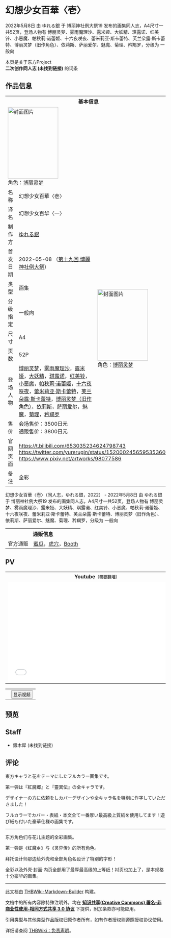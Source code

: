 # 幻想少女百華〈壱〉

<!-- source html: G:\repos\THBWiki-Markdown-Builder\THBWikiMarkdown\Temp\main\9\9f\ns0%3A%E5%B9%BB%E6%83%B3%E5%B0%91%E5%A5%B3%E7%99%BE%E8%8F%AF%E3%80%88%E5%A3%B1%E3%80%89.html -->

2022年5月8日 由 ゆれる銀 于 博丽神社例大祭19 发布的画集同人志，A4尺寸一共52页，登场人物有 博丽灵梦、雾雨魔理沙、露米娅、大妖精、琪露诺、红美铃、小恶魔、帕秋莉·诺蕾姬、十六夜咲夜、蕾米莉亚·斯卡蕾特、芙兰朵露·斯卡蕾特、博丽灵梦（旧作角色）、依莉斯、萨丽爱尔、魅魔、菊理、矜羯罗，分级为 一般向

本页是关于东方Project  
 **二次创作同人志 (未找到链接)** 的词条
## 作品信息

<table><tbody><tr><th colspan="3">基本信息</th></tr><tr><td class="cover-artwork-mobile" colspan="2"><a href="./文件-幻想少女百華〈壱〉封面.jpg.md" class="image" title="封面图片"><img alt="封面图片" src="https://upload.thwiki.cc/thumb/b/b9/%E5%B9%BB%E6%83%B3%E5%B0%91%E5%A5%B3%E7%99%BE%E8%8F%AF%E3%80%88%E5%A3%B1%E3%80%89%E5%B0%81%E9%9D%A2.jpg/158px-%E5%B9%BB%E6%83%B3%E5%B0%91%E5%A5%B3%E7%99%BE%E8%8F%AF%E3%80%88%E5%A3%B1%E3%80%89%E5%B0%81%E9%9D%A2.jpg" decoding="async" loading="lazy" width="158" height="224" srcset="https://upload.thwiki.cc/thumb/b/b9/%E5%B9%BB%E6%83%B3%E5%B0%91%E5%A5%B3%E7%99%BE%E8%8F%AF%E3%80%88%E5%A3%B1%E3%80%89%E5%B0%81%E9%9D%A2.jpg/237px-%E5%B9%BB%E6%83%B3%E5%B0%91%E5%A5%B3%E7%99%BE%E8%8F%AF%E3%80%88%E5%A3%B1%E3%80%89%E5%B0%81%E9%9D%A2.jpg 1.5x, https://upload.thwiki.cc/thumb/b/b9/%E5%B9%BB%E6%83%B3%E5%B0%91%E5%A5%B3%E7%99%BE%E8%8F%AF%E3%80%88%E5%A3%B1%E3%80%89%E5%B0%81%E9%9D%A2.jpg/317px-%E5%B9%BB%E6%83%B3%E5%B0%91%E5%A5%B3%E7%99%BE%E8%8F%AF%E3%80%88%E5%A3%B1%E3%80%89%E5%B0%81%E9%9D%A2.jpg 2x" data-file-width="1447" data-file-height="2047"></a><div class="cover-char">角色：<a href="./博丽灵梦.md" title="博丽灵梦">博丽灵梦</a></div></td>
</tr><tr><td class="label">名称</td><td colspan="2"> 幻想少女百華〈壱〉 </td></tr><tr><td class="label">译名</td><td colspan="2"> 幻想少女百华〈一〉 </td></tr><tr><td class="label">制作方</td><td><a href="./ゆれる銀.md" title="ゆれる銀">ゆれる銀</a></td><td class="cover-artwork" rowspan="8" style="min-width:224px;"><a href="./文件-幻想少女百華〈壱〉封面.jpg.md" class="image" title="封面图片"><img alt="封面图片" src="https://upload.thwiki.cc/thumb/b/b9/%E5%B9%BB%E6%83%B3%E5%B0%91%E5%A5%B3%E7%99%BE%E8%8F%AF%E3%80%88%E5%A3%B1%E3%80%89%E5%B0%81%E9%9D%A2.jpg/158px-%E5%B9%BB%E6%83%B3%E5%B0%91%E5%A5%B3%E7%99%BE%E8%8F%AF%E3%80%88%E5%A3%B1%E3%80%89%E5%B0%81%E9%9D%A2.jpg" decoding="async" loading="lazy" width="158" height="224" srcset="https://upload.thwiki.cc/thumb/b/b9/%E5%B9%BB%E6%83%B3%E5%B0%91%E5%A5%B3%E7%99%BE%E8%8F%AF%E3%80%88%E5%A3%B1%E3%80%89%E5%B0%81%E9%9D%A2.jpg/237px-%E5%B9%BB%E6%83%B3%E5%B0%91%E5%A5%B3%E7%99%BE%E8%8F%AF%E3%80%88%E5%A3%B1%E3%80%89%E5%B0%81%E9%9D%A2.jpg 1.5x, https://upload.thwiki.cc/thumb/b/b9/%E5%B9%BB%E6%83%B3%E5%B0%91%E5%A5%B3%E7%99%BE%E8%8F%AF%E3%80%88%E5%A3%B1%E3%80%89%E5%B0%81%E9%9D%A2.jpg/317px-%E5%B9%BB%E6%83%B3%E5%B0%91%E5%A5%B3%E7%99%BE%E8%8F%AF%E3%80%88%E5%A3%B1%E3%80%89%E5%B0%81%E9%9D%A2.jpg 2x" data-file-width="1447" data-file-height="2047"></a><div class="cover-char">角色：<a href="./博丽灵梦.md" title="博丽灵梦">博丽灵梦</a></div></td>
</tr><tr><td class="label">首发日期</td><td>2022-05-08&#160;（<a href="/展会作品列表?e=%E5%8D%9A%E4%B8%BD%E7%A5%9E%E7%A4%BE%E4%BE%8B%E5%A4%A7%E7%A5%AD%2319">第十九回 博麗神社例大祭</a>）</td></tr><tr><td class="label">类型</td><td>画集</td></tr><tr><td class="label">分级指定</td><td>一般向</td></tr><tr><td class="label">尺寸</td><td>A4</td></tr><tr><td class="label">页数</td><td>52P</td></tr><tr><td class="label">登场人物</td><td><a href="./博丽灵梦.md" title="博丽灵梦">博丽灵梦</a>，<a href="./雾雨魔理沙.md" title="雾雨魔理沙">雾雨魔理沙</a>，<a href="./露米娅.md" title="露米娅">露米娅</a>，<a href="./大妖精.md" title="大妖精">大妖精</a>，<a href="./琪露诺.md" title="琪露诺">琪露诺</a>，<a href="./红美铃.md" title="红美铃">红美铃</a>，<a href="./小恶魔.md" title="小恶魔">小恶魔</a>，<a href="./帕秋莉·诺蕾姬.md" title="帕秋莉·诺蕾姬">帕秋莉·诺蕾姬</a>，<a href="/%E5%8D%81%E5%85%AD%E5%A4%9C%E5%92%B2%E5%A4%9C" title="十六夜咲夜">十六夜咲夜</a>，<a href="./蕾米莉亚·斯卡蕾特.md" title="蕾米莉亚·斯卡蕾特">蕾米莉亚·斯卡蕾特</a>，<a href="./芙兰朵露·斯卡蕾特.md" title="芙兰朵露·斯卡蕾特">芙兰朵露·斯卡蕾特</a>，<a href="./博丽灵梦（旧作角色）.md" title="博丽灵梦（旧作角色）">博丽灵梦（旧作角色）</a>，<a href="./依莉斯.md" title="依莉斯">依莉斯</a>，<a href="./萨丽爱尔.md" title="萨丽爱尔">萨丽爱尔</a>，<a href="./魅魔.md" title="魅魔">魅魔</a>，<a href="./菊理.md" title="菊理">菊理</a>，<a href="./矜羯罗.md" title="矜羯罗">矜羯罗</a></td></tr><tr><td class="label">售价</td><td>会场售价：3500日元<br>通贩售价：3800日元</td></tr>
<tr><td class="label">官网页面</td><td colspan="2"><a rel="nofollow" class="external free" href="https://t.bilibili.com/653035234624798743">https://t.bilibili.com/653035234624798743</a><br><a rel="nofollow" class="external free" href="https://twitter.com/yurerugin/status/1520002456595353601">https://twitter.com/yurerugin/status/1520002456595353601</a><br><a rel="nofollow" class="external free" href="https://www.pixiv.net/artworks/98077586">https://www.pixiv.net/artworks/98077586</a></td></tr><tr><td class="label">备注</td><td colspan="2">全彩</td></tr></tbody></table>

幻想少女百華〈壱〉（同人志，ゆれる銀，2022） - 2022年5月8日 由 ゆれる銀 于 博丽神社例大祭19 发布的画集同人志，A4尺寸一共52页，登场人物有 博丽灵梦、雾雨魔理沙、露米娅、大妖精、琪露诺、红美铃、小恶魔、帕秋莉·诺蕾姬、十六夜咲夜、蕾米莉亚·斯卡蕾特、芙兰朵露·斯卡蕾特、博丽灵梦（旧作角色）、依莉斯、萨丽爱尔、魅魔、菊理、矜羯罗，分级为 一般向

<table><tbody><tr><th colspan="3">通贩信息</th></tr><tr><td class="label">官方通贩</td><td colspan="2"><a rel="nofollow" class="external text" href="https://www.melonbooks.co.jp/detail/detail.php?product_id=1458691">蜜瓜</a>，<a rel="nofollow" class="external text" href="https://ec.toranoana.jp/tora_r/ec/item/040030980052">虎穴</a>，<a rel="nofollow" class="external text" href="https://yurerugin.booth.pm/items/3808563">Booth</a></td></tr></tbody></table>


## PV

<table>

<tbody><tr>
<th>Youtube<span style="font-family: sans-serif; cursor: default; color:#555; font-size: 0.8em; bottom: 0.1em; font-weight: bold;" title="连接到需要翻墙网页">（需要翻墙）</span>
</th></tr>
<tr>
<td><iframe width="560" height="315" src="//www.youtube-nocookie.com/embed/pO_7VN3XUUQ?" frameborder="0" allowfullscreen=""></iframe>
</td></tr></tbody></table>


  


  

<table>
<tr><th style="text-align: center;"><a class="bilibili-title external text" target="_blank" rel="nofollow" style="margin: 0 0.4em 0 0.2em;"></a><input type="button" class="bilibili-toggle" value="显示视频" style="float: right;"></th></tr>
<tr class="bilibili-video" style="display: none;"><td></td></tr>
</table>





## 预览
## Staff
- 銀木犀 (未找到链接)

## 评论

  
東方キャラと花をテーマにしたフルカラー画集です。  

第一弾は『紅魔郷』と『靈異伝』の全キャラです。  

デザイナーの方に依頼をしカバーデザインや全キャラ名を特別に作字していただきました！  

  

フルカラーでカバー・表紙・本文全て一番厚い最高級上質紙を使用してます！遊び紙も付いた豪華仕様の画集です。  

  

___

  
东方角色们与花儿主题的全彩画集。   

第一弹是《红魔乡》与《灵异传》的所有角色。  

拜托设计师那边给外壳和全部角色名设计了特别的字形！  

  

全彩以及外壳·封面·内页全部用了最厚最高级的上等纸！衬页也加上了，是本规格十分豪华的画集。
  







---

此文档由 [THBWiki-Markdown-Builder](https://github.com/Delsin-Yu/THBWiki-Markdown-Builder) 构建。

文档中的所有内容除特殊注明外，均在 [**知识共享(Creative Commons) 署名-非商业性使用-相同方式共享 3.0 协议**](https://creativecommons.org/licenses/by-sa/3.0/deed.zh-hans) 下提供，附加条款亦可能应用。

引用类型与其他类型作品版权归原作者所有，如有作者授权则遵照授权协议使用。

详细请查阅 [THBWiki：免责声明](https://thbwiki.cc/THBWiki:%E5%85%8D%E8%B4%A3%E5%A3%B0%E6%98%8E)。


